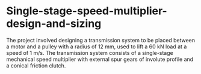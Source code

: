 # Single-stage-speed-multiplier-design-and-sizing
The project involved designing a transmission system to be placed between a motor and a pulley with a radius of 12 mm, used to lift a 60 kN load at a speed of 1 m/s. The transmission system consists of a single-stage mechanical speed multiplier with external spur gears of involute profile and a conical friction clutch.
